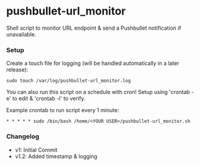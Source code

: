# pushbullet-url_monitor

Shell script to monitor URL endpoint &amp; send a Pushbullet notification if unavailable.

### Setup
Create a touch file for logging (will be handled automatically in a later release):
```
sudo touch /var/log/pushbullet-url_monitor.log
```

You can also run this script on a schedule with cron! Setup using 'crontab -e' to edit & 'crontab -l' to verify.

Example crontab to run script every 1 minute:
```
* * * * * sudo /bin/bash /home/<YOUR USER>/pushbullet-url_monitor.sh
```

### Changelog
- v1: Initial Commit
- v1.2: Added timestamp & logging
